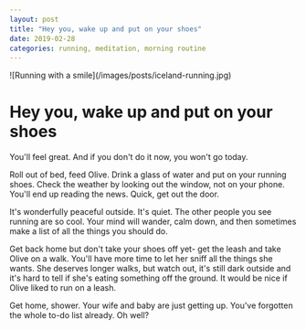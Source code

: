 ```yaml
---
layout: post
title: "Hey you, wake up and put on your shoes"
date: 2019-02-28
categories: running, meditation, morning routine
---
```

<span class="image fit">
![Running with a smile](/images/posts/iceland-running.jpg)
</span>

# Hey you, wake up and put on your shoes

You'll feel great. And if you don't do it now, you won't go today.

Roll out of bed, feed Olive. Drink a glass of water and put on your running shoes. Check the weather by looking out the window, not on your phone. You'll end up reading the news. Quick, get out the door.

It's wonderfully peaceful outside. It's quiet. The other people you see running are so cool. Your mind will wander, calm down, and then sometimes make a list of all the things you should do.

Get back home but don't take your shoes off yet- get the leash and take Olive on a walk. You'll have more time to let her sniff all the things she wants. She deserves longer walks, but watch out, it's still dark outside and it's hard to tell if she's eating something off the ground. It would be nice if Olive liked to run on a leash.

Get home, shower. Your wife and baby are just getting up. You've forgotten the whole to-do list already. Oh well?
